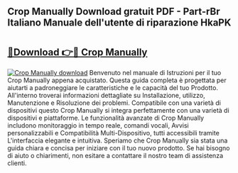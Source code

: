 ## Crop Manually Download gratuit PDF - Part-rBr Italiano Manuale dell'utente di riparazione HkaPK

# <h2><a href="http://dfbpmz.blite.top/?on=Crop+Manually">🔗Download 👉🔴 Crop Manually</a></h2>

[![Crop Manually download](https://i.imgur.com/lujVjoI.png)](http://dfbpmz.blite.top/?on=Crop+Manually)
Benvenuto nel manuale di Istruzioni per il tuo Crop Manually appena acquistato. Questa guida completa è progettata per aiutarti a padroneggiare le caratteristiche e le capacità del tuo Prodotto. All'interno troverai informazioni dettagliate su Installazione, utilizzo, Manutenzione e Risoluzione dei problemi. Compatibile con una varietà di dispositivi questo Crop Manually si integra perfettamente con una varietà di dispositivi e piattaforme. Le funzionalità avanzate di Crop Manually includono monitoraggio in tempo reale, comandi vocali, Avvisi personalizzabili e Compatibilità Multi-Dispositivo, tutti accessibili tramite L'interfaccia elegante e intuitiva. Speriamo che Crop Manually sia stata una guida chiara e concisa per iniziare con il tuo nuovo prodotto. Se hai bisogno di aiuto o chiarimenti, non esitare a contattare il nostro team di assistenza clienti.
